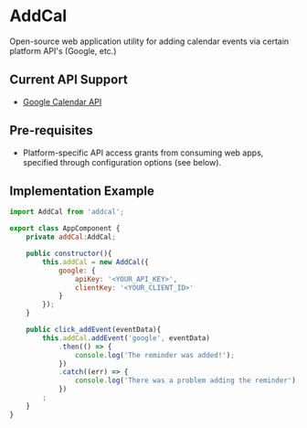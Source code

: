 # AddCal

Open-source web application utility for adding calendar events via certain platform API's (Google, etc.)

## Current API Support

- [Google Calendar API](https://developers.google.com/calendar/)

## Pre-requisites

* Platform-specific API access grants from consuming web apps, specified through configuration options (see below).

## Implementation Example

```js
import AddCal from 'addcal';

export class AppComponent {
	private addCal:AddCal;

	public constructor(){
		this.addCal = new AddCal({
			google: {
				apiKey: '<YOUR_API_KEY>',
				clientKey: '<YOUR_CLIENT_ID>'
			}
		});
	}

	public click_addEvent(eventData){
		this.addCal.addEvent('google', eventData)
			.then(() => {
				console.log('The reminder was added!');
			})
			.catch((err) => {
				console.log('There was a problem adding the reminder');
			})
		;
	}
}

```
